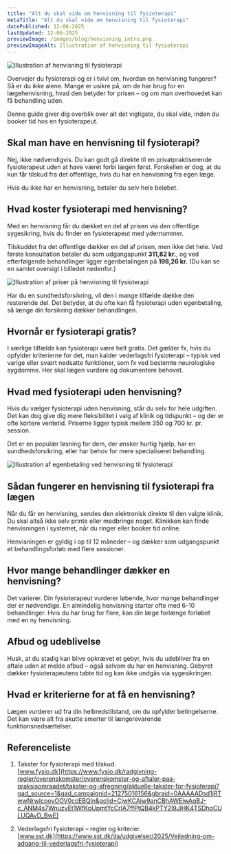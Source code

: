 ```yaml
---
title: "Alt du skal vide om henvisning til fysioterapi"
metaTitle: "Alt du skal vide om henvisning til fysioterapi"
datePublished: 12-06-2025
lastUpdated: 12-06-2025
previewImage: /images/blog/henvisning_intro.png
previewImageAlt: Illustration af henvisning til fysioterapi
---
```


![Illustration af henvisning til fysioterapi](/images/blog/henvisning_intro.png)

Overvejer du fysioterapi og er i tvivl om, hvordan en henvisning fungerer? Så er du ikke alene. Mange er usikre på, om de har brug for en lægehenvisning, hvad den betyder for prisen – og om man overhovedet kan få behandling uden.

Denne guide giver dig overblik over alt det vigtigste, du skal vide, inden du booker tid hos en fysioterapeut.


## Skal man have en henvisning til fysioterapi?

Nej, ikke nødvendigvis. Du kan godt gå direkte til en privatpraktiserende fysioterapeut uden at have været forbi lægen først. Forskellen er dog, at du kun får tilskud fra det offentlige, hvis du har en henvisning fra egen læge.

Hvis du ikke har en henvisning, betaler du selv hele beløbet.


## Hvad koster fysioterapi med henvisning?

Med en henvisning får du dækket en del af prisen via den offentlige sygesikring, hvis du finder en fysioterapeut med ydernummer.

Tilskuddet fra det offentlige dækker en del af prisen, men ikke det hele. Ved første konsultation betaler du som udgangspunkt **311,82 kr.**, og ved efterfølgende behandlinger ligger egenbetalingen på **198,26 kr.**
(Du kan se en samlet oversigt i billedet nedenfor.)

![Illustration af priser på henvisning til fysioterapi](/images/blog/henvisning_priser.png)


Har du en sundhedsforsikring, vil den i mange tilfælde dække den resterende del. Det betyder, at du ofte kan få fysioterapi uden egenbetaling, så længe din forsikring dækker behandlingen.


## Hvornår er fysioterapi gratis?

I særlige tilfælde kan fysioterapi være helt gratis. Det gælder fx, hvis du opfylder kriterierne for det, man kalder vederlagsfri fysioterapi – typisk ved varige eller svært nedsatte funktioner, som fx ved bestemte neurologiske sygdomme. Her skal lægen vurdere og dokumentere behovet.


## Hvad med fysioterapi uden henvisning?

Hvis du vælger fysioterapi uden henvisning, står du selv for hele udgiften. Det kan dog give dig mere fleksibilitet i valg af klinik og tidspunkt – og der er ofte kortere ventetid. Priserne ligger typisk mellem 350 og 700 kr. pr. session.

Det er en populær løsning for dem, der ønsker hurtig hjælp, har en sundhedsforsikring, eller har behov for mere specialiseret behandling.

![Illustration af egenbetaling ved henvisning til fysioterapi](/images/blog/henvisning_betaling.png)

## Sådan fungerer en henvisning til fysioterapi fra lægen

Når du får en henvisning, sendes den elektronisk direkte til den valgte klinik. Du skal altså ikke selv printe eller medbringe noget. Klinikken kan finde henvisningen i systemet, når du ringer eller booker tid online.

Henvisningen er gyldig i op til 12 måneder – og dækker som udgangspunkt et behandlingsforløb med flere sessioner.


## Hvor mange behandlinger dækker en henvisning?

Det varierer. Din fysioterapeut vurderer løbende, hvor mange behandlinger der er nødvendige. En almindelig henvisning starter ofte med 6-10 behandlinger. Hvis du har brug for flere, kan din læge forlænge forløbet med en ny henvisning.


## Afbud og udeblivelse

Husk, at du stadig kan blive opkrævet et gebyr, hvis du udebliver fra en aftale uden at melde afbud – også selvom du har en henvisning. Gebyret dækker fysioterapeutens tabte tid og kan ikke undgås via sygesikringen.


## Hvad er kriterierne for at få en henvisning?

Lægen vurderer ud fra din helbredstilstand, om du opfylder betingelserne. Det kan være alt fra akutte smerter til længerevarende funktionsnedsættelser.

## Referenceliste

1. Takster for fysioterapi med tilskud.  
[www.fysio.dk](https://www.fysio.dk/radgivning-regler/overenskomster/overenskomster-og-aftaler-paa-praksisomraadet/takster-og-afregning/aktuelle-takster-for-fysioterapi?gad_source=1&gad_campaignid=21275016156&gbraid=0AAAAADsd1jRTwwNrwIcooyOOV0ccEBQln&gclid=CjwKCAjw9anCBhAWEiwAqBJ-c_ANM4s7WnuzvEt1WfKpUpmtYcCrIA7ffPtQB4kPTY2l9JiHK4TSDhoCULUQAvD_BwE)

2. Vederlagsfri fysioterapi – regler og kriterier.  
[www.sst.dk](https://www.sst.dk/da/udgivelser/2025/Vejledning-om-adgang-til-vederlagsfri-fysioterapi) 